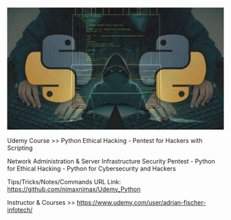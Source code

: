 
![alt text](zimage.jpg)

Udemy Course >> Python Ethical Hacking - Pentest for Hackers with Scripting

Network Administration & Server Infrastructure Security Pentest - Python for Ethical Hacking - Python for Cybersecurity and Hackers

Tips/Tricks/Notes/Commands URL Link: 
https://github.com/nimaxnimax/Udemy_Python

Instructor & Courses >> 
https://www.udemy.com/user/adrian-fischer-infotech/

